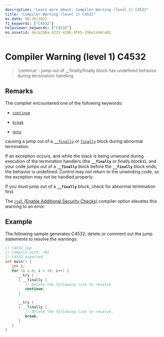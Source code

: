 ```yaml
---
description: "Learn more about: Compiler Warning (level 1) C4532"
title: "Compiler Warning (level 1) C4532"
ms.date: 08/30/2022
f1_keywords: ["C4532"]
helpviewer_keywords: ["C4532"]
ms.assetid: 4e2a286a-d233-4106-9f65-29be1a94ca02
---
```

# Compiler Warning (level 1) C4532

> 'continue' : jump out of __finally/finally block has undefined behavior during termination handling

## Remarks

The compiler encountered one of the following keywords:

- [`continue`](../../cpp/continue-statement-cpp.md)

- [`break`](../../cpp/break-statement-cpp.md)

- [`goto`](../../cpp/goto-statement-cpp.md)

causing a jump out of a [`__finally`](../../cpp/try-finally-statement.md) or [`finally`](../../dotnet/finally.md) block during abnormal termination.

If an exception occurs, and while the stack is being unwound during execution of the termination handlers (the **`__finally`** or finally blocks), and your code jumps out of a **`__finally`** block before the **`__finally`** block ends, the behavior is undefined. Control may not return to the unwinding code, so the exception may not be handled properly.

If you must jump out of a **`__finally`** block, check for abnormal termination first.

The [`/sdl` (Enable Additional Security Checks)](../../build/reference/sdl-enable-additional-security-checks.md) compiler option elevates this warning to an error.

## Example

The following sample generates C4532; delete or comment out the jump statements to resolve the warnings.

```cpp
// C4532.cpp
// compile with: /W1
// C4532 expected
int main() {
   int i;
   for (i = 0; i < 10; i++) {
      __try {
      } __finally {
         // Delete the following line to resolve.
         continue;
      }

      __try {
      } __finally {
         // Delete the following line to resolve.
         break;
      }
   }
}
```

